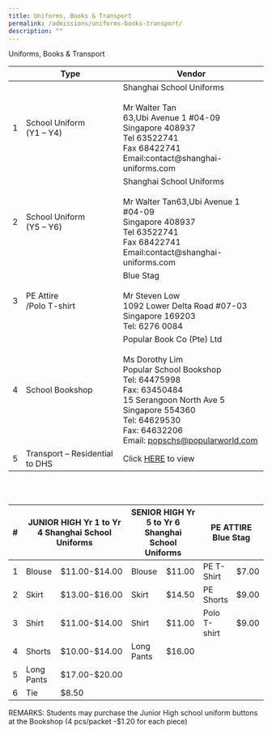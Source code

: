 ```yaml
---
title: Uniforms, Books & Transport
permalink: /admissions/uniforms-books-transport/
description: ""
---
```

Uniforms, Books & Transport

<table><thead><tr><th> </th><th>Type</th><th>Vendor</th></tr></thead><tbody><tr><td>1</td><td>School Uniform<br>(Y1 – Y4)</td><td>Shanghai School Uniforms<br><br>Mr Walter Tan<br>63,Ubi Avenue 1 #04-09<br>Singapore 408937<br>Tel  63522741<br>Fax   68422741<br>Email:contact@shanghai-uniforms.com</td></tr><tr><td>2</td><td>School Uniform<br>(Y5 – Y6)</td><td>Shanghai School Uniforms<br><br>Mr Walter Tan63,Ubi Avenue 1 #04-09<br>Singapore 408937<br>Tel  63522741<br>Fax   68422741<br>Email:contact@shanghai-uniforms.com</td></tr><tr><td>3</td><td>PE Attire<br>/Polo T-shirt</td><td>Blue Stag<br><br>Mr Steven Low<br>1092 Lower Delta Road #07-03<br>Singapore 169203<br>Tel: 6276 0084<br> </td></tr><tr><td>4</td><td>School Bookshop</td><td>Popular Book Co (Pte) Ltd<br><br>Ms Dorothy Lim<br>Popular School Bookshop<br>Tel: 64475998<br>Fax: 63450484<br>15 Serangoon North Ave 5<br>Singapore 554360<br>Tel: 64629530<br>Fax: 64632206<br>Email: <a href="mailto:popschs@popularworld.com">popschs@popularworld.com</a><br> </td></tr><tr><td>5</td><td>Transport – Residential to DHS</td><td>Click <a href="https://dunmanhigh.moe.edu.sg/wp-content/uploads/2021/11/Private-Bus-Transport_2022.pdf">HERE</a> to view</td></tr></tbody></table>


<br><br>

<table><thead><tr><th>#</th><th colspan="2">JUNIOR HIGH Yr 1 to Yr 4 Shanghai School Uniforms</th><th colspan="2">SENIOR HIGH Yr 5 to Yr 6 Shanghai School Uniforms</th><th colspan="2">PE ATTIRE<br>Blue Stag</th></tr></thead><tbody><tr><td>1</td><td>Blouse</td><td>$11.00-$14.00</td><td>Blouse</td><td>$11.00</td><td>PE T-Shirt</td><td>$7.00</td></tr><tr><td>2</td><td>Skirt</td><td>$13.00-$16.00</td><td>Skirt</td><td>$14.50</td><td>PE Shorts</td><td>$9.00</td></tr><tr><td>3</td><td>Shirt</td><td>$11.00-$14.00</td><td>Shirt</td><td>$11.00</td><td>Polo T-shirt</td><td>$9.00</td></tr><tr><td>4</td><td>Shorts</td><td>$10.00-$14.00</td><td>Long Pants</td><td>$16.00</td><td></td><td></td></tr><tr><td>5</td><td>Long Pants</td><td>$17.00-$20.00</td><td></td><td></td><td></td><td></td></tr><tr><td>6</td><td>Tie</td><td>$8.50</td><td></td><td></td><td></td><td></td></tr></tbody></table>

REMARKS: Students may purchase the Junior High school uniform buttons at the Bookshop (4 pcs/packet -$1.20 for each piece)